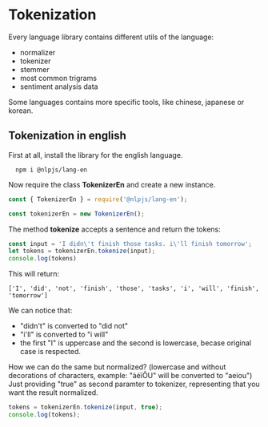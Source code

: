 # Tokenization

Every language library contains different utils of the language:
- normalizer
- tokenizer
- stemmer
- most common trigrams
- sentiment analysis data

Some languages contains more specific tools, like chinese, japanese or korean.

## Tokenization in english

First at all, install the library for the english language.

```shell
  npm i @nlpjs/lang-en
```

Now require the class **TokenizerEn** and create a new instance.

```javascript
const { TokenizerEn } = require('@nlpjs/lang-en');

const tokenizerEn = new TokenizerEn();
```

The method **tokenize** accepts a sentence and return the tokens:

```javascript
const input = 'I didn\'t finish those tasks. i\'ll finish tomorrow';
let tokens = tokenizerEn.tokenize(input);
console.log(tokens)
```

This will return:
```shell
['I', 'did', 'not', 'finish', 'those', 'tasks', 'i', 'will', 'finish', 'tomorrow']
```

We can notice that:
- "didn't" is converted to "did not"
- "i'll" is converted to "i will"
- the first "I" is uppercase and the second is lowercase, becase original case is respected.

How we can do the same but normalized? (lowercase and without decorations of characters, example: "àéïÔU" will be converted to "aeiou")
Just providing "true" as second paramter to tokenizer, representing that you want the result normalized.

```javascript
tokens = tokenizerEn.tokenize(input, true);
console.log(tokens);
```
